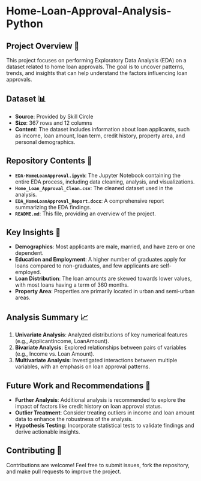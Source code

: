 # Home-Loan-Approval-Analysis-Python

## Project Overview 📝

This project focuses on performing Exploratory Data Analysis (EDA) on a dataset related to home loan approvals. The goal is to uncover patterns, trends, and insights that can help understand the factors influencing loan approvals.

## Dataset 📊

- **Source**: Provided by Skill Circle
- **Size**: 367 rows and 12 columns
- **Content**: The dataset includes information about loan applicants, such as income, loan amount, loan term, credit history, property area, and personal demographics.

## Repository Contents 📂

- **`EDA-HomeLoanApproval.ipynb`**: The Jupyter Notebook containing the entire EDA process, including data cleaning, analysis, and visualizations.
- **`Home_Loan_Approval_Clean.csv`**: The cleaned dataset used in the analysis.
- **`EDA_HomeLoanApproval_Report.docx`**: A comprehensive report summarizing the EDA findings.
- **`README.md`**: This file, providing an overview of the project.

## Key Insights 🎯

- **Demographics**: Most applicants are male, married, and have zero or one dependent.
- **Education and Employment**: A higher number of graduates apply for loans compared to non-graduates, and few applicants are self-employed.
- **Loan Distribution**: The loan amounts are skewed towards lower values, with most loans having a term of 360 months.
- **Property Area**: Properties are primarily located in urban and semi-urban areas.

## Analysis Summary 📈

1. **Univariate Analysis**: Analyzed distributions of key numerical features (e.g., ApplicantIncome, LoanAmount).
2. **Bivariate Analysis**: Explored relationships between pairs of variables (e.g., Income vs. Loan Amount).
3. **Multivariate Analysis**: Investigated interactions between multiple variables, with an emphasis on loan approval patterns.

## Future Work and Recommendations 🚀

- **Further Analysis**: Additional analysis is recommended to explore the impact of factors like credit history on loan approval status.
- **Outlier Treatment**: Consider treating outliers in income and loan amount data to enhance the robustness of the analysis.
- **Hypothesis Testing**: Incorporate statistical tests to validate findings and derive actionable insights.

## Contributing 🤝

Contributions are welcome! Feel free to submit issues, fork the repository, and make pull requests to improve the project.
